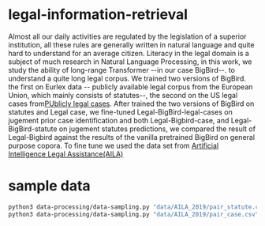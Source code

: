 # legal-information-retrieval

Almost all our daily activities are regulated by the legislation of a superior institution, all these rules are generally written in natural language and quite hard to understand for an average citizen. Literacy in the legal domain is a subject of much research in Natural Language Processing, in this work, we study the ability of long-range Transformer --in our case BigBird--. to understand a quite long legal corpus. We trained two versions of BigBird. the first on Eurlex data -- publicly available legal corpus from the European Union, which mainly consists of statutes--, the second on the US legal cases from[PUblicly legal cases](https://case.law/). After trained the two versions of BigBird on statutes and Legal case, we fine-tuned Legal-BigBird-legal-cases on jugement prior case identification and both Legal-Bigbird-case, and Legal-BigBird-statute on jugement statutes predictions, we compared the result of Legal-Bigbird against the results of the vanilla pretrained BigBird on general purpose copora. To fine tune we used the data set from [Artificial Intelligence Legal Assistance(AILA)](https://sites.google.com/view/aila-2020)

# sample data
```bash
python3 data-processing/data-sampling.py "data/AILA_2019/pair_statute.csv" "data/experiment/pair_statute" "label"
python3 data-processing/data-sampling.py "data/AILA_2019/pair_case.csv" "data/experiment/pair_case" "label"
```

